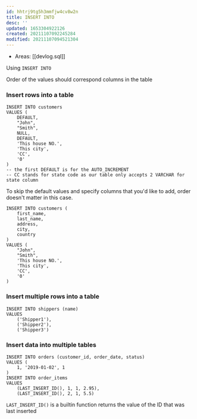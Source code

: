 ```yaml
---
id: hhtrj9tg5h3mmfjw4cv8w2n
title: INSERT INTO
desc: ''
updated: 1653304922126
created: 20211107092245284
modified: 20211107094521304
---
```


- Areas: [[devlog.sql]]

Using `INSERT INTO`

Order of the values should correspond columns in the table

### Insert rows into a table

    INSERT INTO customers
    VALUES (
        DEFAULT,
        "John",
        "Smith",
        NULL,
        DEFAULT,
        'This house NO.',
        'This city',
        'CC',
        '0'
    )
    -- the first DEFAULT is for the AUTO_INCREMENT
    -- CC stands for state code as our table only accepts 2 VARCHAR for state column

To skip the default values and specify columns that you'd like to add, order doesn't matter in this case.

    INSERT INTO customers (
        first_name,
        last_name,
        address,
        city,
        country
    )
    VALUES (
        "John",
        "Smith",
        'This house NO.',
        'This city',
        'CC',
        '0'
    )

### Insert multiple rows into a table

    INSERT INTO shippers (name)
    VALUES
        ('Shipper1'),
        ('Shipper2'),
        ('Shipper3')

### Insert data into multiple tables

    INSERT INTO orders (customer_id, order_date, status)
    VALUES (
        1, '2019-01-02', 1
    )
    INSERT INTO order_items
    VALUES
        (LAST_INSERT_ID(), 1, 1, 2.95),
        (LAST_INSERT_ID(), 2, 1, 5.5)

`LAST_INSERT_ID()` is a builtin function returns the value of the ID that was last inserted
